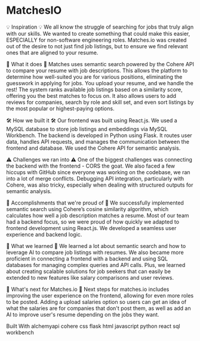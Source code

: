 # MatchesIO

💡 Inspiration 💡
We all know the struggle of searching for jobs that truly align with our skills. We wanted to create something that could make this easier, ESPECIALLY for non-software engineering roles. Matches.io was created out of the desire to not just find job listings, but to ensure we find relevant ones that are aligned to your resume.

🤳 What it does 🤳
Matches uses semantic search powered by the Cohere API to compare your resume with job descriptions. This allows the platform to determine how well-suited you are for various positions, eliminating the guesswork in applying for jobs. You upload your resume, and we handle the rest! The system ranks available job listings based on a similarity score, offering you the best matches to focus on. It also allows users to add reviews for companies, search by role and skill set, and even sort listings by the most popular or highest-paying options.

🛠 How we built it 🛠
Our frontend was built using React.js. We used a MySQL database to store job listings and embeddings via MySQL Workbench. The backend is developed in Python using Flask. It routes user data, handles API requests, and manages the communication between the frontend and database. We used the Cohere API for semantic analysis.

⚠️ Challenges we ran into ⚠️
One of the biggest challenges was connecting the backend with the frontend - CORS the goat. We also faced a few hiccups with GitHub since everyone was working on the codebase, we ran into a lot of merge conflicts. Debugging API integration, particularly with Cohere, was also tricky, especially when dealing with structured outputs for semantic analysis.

🏅 Accomplishments that we're proud of 🏅
We successfully implemented semantic search using Cohere’s cosine similarity algorithm, which calculates how well a job description matches a resume. Most of our team had a backend focus, so we were proud of how quickly we adapted to frontend development using React.js. We developed a seamless user experience and backend logic.

🧠 What we learned 🧠
We learned a lot about semantic search and how to leverage AI to compare job listings with resumes. We also became more proficient in connecting a frontend with a backend and using SQL databases for managing complex queries and API calls. Plus, we learned about creating scalable solutions for job seekers that can easily be extended to new features like salary comparisons and user reviews.

🚀 What's next for Matches.io 🚀
Next steps for matches.io includes improving the user experience on the frontend, allowing for even more roles to be posted. Adding a upload salaries option so users can get an idea of what the salaries are for companies that don't post them, as well as add an AI to improve user's resume depending on the jobs they want.

Built With
alchemyapi
cohere
css
flask
html
javascript
python
react
sql
workbench
